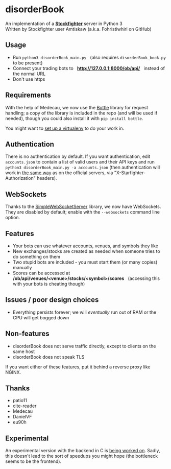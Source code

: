 # disorderBook
An implementation of a **[Stockfighter](http://stockfighter.io)** server in Python 3<br>
Written by Stockfighter user Amtiskaw (a.k.a. Fohristiwhirl on GitHub)

## Usage

* Run `python3 disorderBook_main.py` &nbsp; (also requires `disorderBook_book.py` to be present)
* Connect your trading bots to &nbsp; **http://127.0.0.1:8000/ob/api/** &nbsp; instead of the normal URL
* Don't use https

## Requirements

With the help of Medecau, we now use the [Bottle](http://bottlepy.org/) library for request handling; a copy of the library is included in the repo (and will be used if needed), though you could also install it with `pip install bottle`.

You might want to [set up a virtualenv](http://docs.python-guide.org/en/latest/dev/virtualenvs/) to do your work in.

## Authentication

There is no authentication by default. If you want authentication, edit `accounts.json` to contain a list of valid users and their API keys and run `python3 disorderBook_main.py -a accounts.json` (then authentication will work in [the same way](https://starfighter.readme.io/docs/api-authentication-authorization) as on the official servers, via "X-Starfighter-Authorization" headers).

## WebSockets

Thanks to the [SimpleWebSocketServer](https://github.com/dpallot/simple-websocket-server) library, we now have WebSockets. They are disabled by default; enable with the `--websockets` command line option.

## Features

* Your bots can use whatever accounts, venues, and symbols they like
* New exchanges/stocks are created as needed when someone tries to do something on them
* Two stupid bots are included - you must start them (or many copies) manually
* Scores can be accessed at &nbsp; **/ob/api/venues/&lt;venue&gt;/stocks/&lt;symbol&gt;/scores** &nbsp; (accessing this with your bots is cheating though)

## Issues / poor design choices

* Everything persists forever; we will *eventually* run out of RAM or the CPU will get bogged down

## Non-features

* disorderBook does not serve traffic directly, except to clients on the same host
* disorderBook does not speak TLS

If you want either of these features, put it behind a reverse proxy like NGINX.

## Thanks

* patio11
* cite-reader
* Medecau
* DanielVF
* eu90h

## Experimental

An experimental version with the backend in C is [being worked on](https://github.com/fohristiwhirl/disorderCook). Sadly, this doesn't lead to the sort of speedups you might hope (the bottleneck seems to be the frontend).
